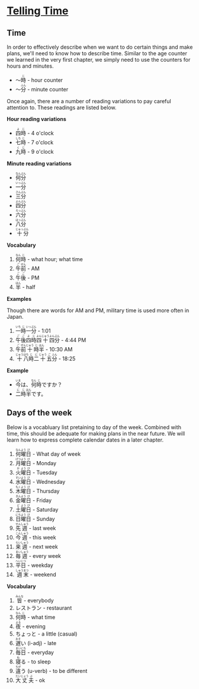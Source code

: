 # [Telling Time](http://www.guidetojapanese.org/learn/complete/time)

## Time

In order to effectively describe when we want to do certain things and make plans, we'll need to know how to describe time. Similar to the age counter we learned in the very first chapter, we simply need to use the counters for hours and minutes.

- <ruby>～<rt></rt>時<rt>じ</rt></ruby> - hour counter
- <ruby>～<rt></rt>分<rt>ふん</rt></ruby> - minute counter

Once again, there are a number of reading variations to pay careful attention to. These readings are listed below.

__Hour reading variations__

- <ruby>四<rt>よ</rt>時<rt>じ</rt></ruby> - 4 o'clock
- <ruby>七<rt>しち</rt>時<rt>じ</rt></ruby> - 7 o'clock
- <ruby>九<rt>く</rt>時<rt>じ</rt></ruby> - 9 o'clock

__Minute reading variations__

- <ruby>何<rt>なん</rt>分<rt>ぷん</rt></ruby>
- <ruby>一<rt>いっ</rt>分<rt>ぷん</rt></ruby>
- <ruby>三<rt>さん</rt>分<rt>ぷん</rt></ruby>
- <ruby>四<rt>よん</rt>分<rt>ぷん</rt></ruby>
- <ruby>六<rt>ろっ</rt>分<rt>ぷん</rt></ruby>
- <ruby>八<rt>はっ</rt>分<rt>ぷん</rt></ruby>
- <ruby>十<rt>じゅっ</rt>分<rt>ぷん</rt></ruby>

__Vocabulary__

1. <ruby>何<rt>なん</rt>時<rt>じ</rt></ruby> - what hour; what time
1. <ruby>午<rt>ご</rt>前<rt>ぜん</rt></ruby> - AM
1. <ruby>午<rt>ご</rt>後<rt>ご</rt></ruby> - PM
1. <ruby>半<rt>はん</rt></ruby> - half

__Examples__

Though there are words for AM and PM, military time is used more often in Japan.

1. <ruby>一<rt>いち</rt>時<rt>じ</rt>一<rt>いっ</rt>分<rt>ぷん</rt></ruby> - 1:01
1. <ruby>午<rt>ご</rt>後<rt>ご</rt>四<rt>よ</rt>時<rt>じ</rt>四<rt>よん</rt>十<rt>じゅう</rt>四<rt>よん</rt></rt>分<rt>ぷん</rt></ruby> - 4:44 PM
1. <ruby>午<rt>ご</rt>前<rt>ぜん</rt>十<rt>じゅう</rt>時<rt>じ</rt>半<rt>はん</rt></ruby> - 10:30 AM
1. <ruby>十<rt>じゅう</rt>八<rt>はち</rt>時<rt>じ</rt>二<rt>に</rt>十<rt>じゅう</rt>五<rt>ご</rt>分<rt>ふん</rt> - 18:25

__Example__

- <ruby>今<rt>いま</rt>は、<rt></rt>何<rt>なん</rt>時<rt>じ</rt>ですか？</ruby>
- <ruby>二<rt>に</rt>時<rt>じ</rt>半<rt>はん</rt>です。</ruby>

## Days of the week

Below is a vocabluary list pretaining to day of the week. Combined with time, this should be adequate for making plans in the near future. We will learn how to express complete calendar dates in a later chapter.

1. <ruby>何<rt>なん</rt>曜<rt>よう</rt>日<rt>び</rt></ruby> - What day of week
1. <ruby>月<rt>げつ</rt>曜<rt>よう</rt>日<rt>び</rt></ruby> - Monday
1. <ruby>火<rt>か</rt>曜<rt>よう</rt>日<rt>び</rt></ruby> - Tuesday
1. <ruby>水<rt>すい</rt>曜<rt>よう</rt>日<rt>び</rt></ruby> - Wednesday
1. <ruby>木<rt>もく</rt>曜<rt>よう</rt>日<rt>び</rt></ruby> - Thursday
1. <ruby>金<rt>きん</rt>曜<rt>よう</rt>日<rt>び</rt></ruby> - Friday
1. <ruby>土<rt>ど</rt>曜<rt>よう</rt>日<rt>び</rt></ruby> - Saturday
1. <ruby>日<rt>にち</rt>曜<rt>よう</rt>日<rt>び</rt></ruby> - Sunday
1. <ruby>先<rt>せん</rt>週<rt>しゅう</rt></ruby> - last week
1. <ruby>今<rt>こん</rt>週<rt>しゅう</rt></ruby> - this week
1. <ruby>来<rt>らい</rt>週<rt>しゅう</rt></ruby> - next week
1. <ruby>毎<rt>まい</rt>週<rt>しゅう</rt></ruby> - every week
1. <ruby>平<rt>へい</rt>日<rt>じつ</rt></ruby> - weekday
1. <ruby>週<rt>しゅう</rt>末<rt>まつ</rt></ruby> - weekend

__Vocabulary__
1. <ruby>皆<rt>みんな</rt></ruby> - everybody
1. レストラン - restaurant
1. <ruby>何<rt>なん</rt>時<rt>じ</rt></ruby> - what time
1. <ruby>夜<rt>よる</rt></ruby> - evening
1. ちょっと - a little (casual)
1. <ruby>遅<rt>おそ</rt>い</ruby> (i-adj) - late
1. <ruby>毎<rt>まい</rt>日<rt>にち</rt></ruby> - everyday
1. <ruby>寝<rt>ね</rt>る</ruby> - to sleep
1. <ruby>違<rt>ちが</rt>う</ruby> (u-verb) - to be different
1. <ruby>大<rt>だい</rt>丈<rt>じょう</rt>夫<rt>ぶ</rt></ruby> - ok
